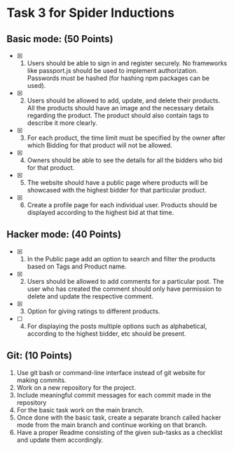 # Task 3 for Spider Inductions

## Basic mode: (50 Points)
- [x] 1. Users should be able to sign in and register securely. No frameworks like passport.js should be used to implement authorization. Passwords must be hashed (for hashing npm packages can be used).
- [x] 2. Users should be allowed to add, update, and delete their products. All the products should have an image and the necessary details regarding the product. The product should also contain tags to describe it more clearly.
- [x] 3. For each product, the time limit must be specified by the owner after which Bidding for that product will not be allowed.
- [x] 4. Owners should be able to see the details for all the bidders who bid for that product.
- [x] 5. The website should have a public page where products will be showcased with the highest bidder for that particular product.
- [x] 6. Create a profile page for each individual user. Products should be displayed according to the highest bid at that time.

## Hacker mode: (40 Points)
- [x] 1. In the Public page add an option to search and filter the products based on Tags and Product name.
- [x] 2. Users should be allowed to add comments for a particular post. The user who has created the comment should only have permission to delete and update the respective comment.
- [x] 3. Option for giving ratings to different products.
- [ ] 4. For displaying the posts multiple options such as alphabetical, according to the highest bidder, etc should be present.

## Git: (10 Points)
1. Use git bash or command-line interface instead of git website for making commits.
2. Work on a new repository for the project.
3. Include meaningful commit messages for each commit made in the repository
4. For the basic task work on the main branch.
5. Once done with the basic task, create a separate branch called hacker mode from the main branch and continue working on that branch.
6. Have a proper Readme consisting of the given sub-tasks as a checklist and update them accordingly.

